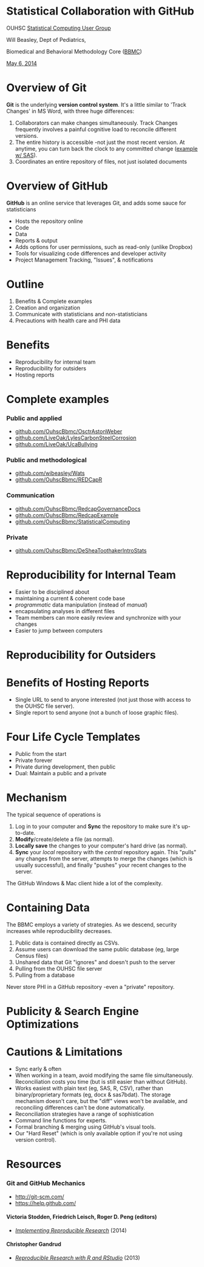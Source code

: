 <style type="text/css">
.small-code pre code {
   font-size: 1.1em;
}
</style>

Statistical Collaboration with GitHub
========================================================
OUHSC [Statistical Computing User Group](https://github.com/OuhscBbmc/StatisticalComputing)

Will Beasley, Dept of Pediatrics, 

Biomedical and Behavioral Methodology Core ([BBMC](http://ouhsc.edu/BBMC/))

[May 6, 2014](https://github.com/OuhscBbmc/StatisticalComputing/tree/master/2014_Presentations/05_May/)

Overview of Git  
========================================================
**Git** is the underlying **version control system**.  It's a little similar to 'Track Changes' in MS Word, with three huge differences:
 1. Collaborators can make changes simultaneously. Track Changes frequently involves a painful cognitive load to  reconcile different versions.
 2. The entire history is accessible -not just the most recent version. At anytime, you can turn back the clock to any committed change ([example w/ SAS](https://github.com/OuhscBbmc/StatisticalComputing/commit/813856f8eb360ce0225665e992c028806f9cdc3e)).
 3. Coordinates an entire repository of files, not just isolated documents

Overview of GitHub  
========================================================
**GitHub** is an online service that leverages Git, and adds some sauce for statisticians
 * Hosts the repository online
  * Code
  * Data
  * Reports & output
 * Adds options for user permissions, such as read-only (unlike Dropbox)
 * Tools for visualizing code differences and developer activity
 * Project Management Tracking, "Issues", & notifications

Outline 
========================================================
 1. Benefits & Complete examples
 2. Creation and organization
 3. Communicate with statisticians and non-statisticians
 4. Precautions with health care and PHI data

Benefits 
========================================================
* Reproducibility for internal team
* Reproducibility for outsiders
* Hosting reports

Complete examples 
========================================================
### Public and applied 
 * [github.com/OuhscBbmc/OsctrAstonWeber](https://github.com/OuhscBbmc/OsctrAstonWeber)
 * [github.com/LiveOak/LylesCarbonSteelCorrosion](https://github.com/LiveOak/LylesCarbonSteelCorrosion)
 * [github.com/LiveOak/UcaBullying](https://github.com/LiveOak/UcaBullying)

### Public and methodological
 * [github.com/wibeasley/Wats](https://github.com/wibeasley/Wats)
 * [github.com/OuhscBbmc/REDCapR](https://github.com/OuhscBbmc/REDCapR)

### Communication
 * [github.com/OuhscBbmc/RedcapGovernanceDocs](https://github.com/OuhscBbmc/RedcapGovernanceDocs)
 * [github.com/OuhscBbmc/RedcapExample](https://github.com/OuhscBbmc/RedcapExample)
 * [github.com/OuhscBbmc/StatisticalComputing](https://github.com/OuhscBbmc/StatisticalComputing)

### Private
 * [github.com/OuhscBbmc/DeSheaToothakerIntroStats](https://github.com/OuhscBbmc/DeSheaToothakerIntroStats)
  
Reproducibility for Internal Team
========================================================
 * Easier to be disciplined about 
  * maintaining a current & coherent code base
  * *programmatic* data manipulation (instead of *manual*)
  * encapsulating analyses in different files
 * Team members can more easily review and synchronize with your changes
 * Easier to jump between computers
  
Reproducibility for Outsiders
========================================================


Benefits of Hosting Reports
========================================================
 * Single URL to send to anyone interested (not just those with access to the OUHSC file server).
 * Single report to send anyone (not a bunch of loose graphic files).
 
Four Life Cycle Templates
========================================================
 * Public from the start
 * Private forever
 * Private during development, then public
 * Dual: Maintain a public and a private
 
Mechanism
========================================================
The typical sequence of operations is
 1. Log in to your computer and **Sync** the repository to make sure it's up-to-date.
 2. **Modify**/create/delete a file (as normal).
 3. **Locally save** the changes to your computer's hard drive (as normal).
 4. **Sync** your *local* repository with the *central* repository again.  This "pulls" any changes from the server, attempts to merge the changes (which is usually successful), and finally "pushes" your recent changes to the server.

The GitHub Windows & Mac client hide a lot of the complexity.  

Containing Data 
========================================================
The BBMC employs a variety of strategies.  As we descend, security increases while reproducibility decreases.
 1. Public data is contained directly as CSVs.
 2. Assume users can download the same public database (eg, large Census files)
 3. Unshared data that Git "ignores" and doesn't push to the server
 4. Pulling from the OUHSC file server
 5. Pulling from a database
 
Never store PHI in a GitHub repository -even a "private" repository.

Publicity & Search Engine Optimizations 
========================================================

Cautions & Limitations 
========================================================
* Sync early & often
* When working in a team, avoid modifying the same file simultaneously.  Reconciliation costs you time (but is still easier than without GitHub).
* Works easiest with plain text (eg, SAS, R, CSV), rather than binary/proprietary formats (eg, docx & sas7bdat).  The storage mechanism doesn't care, but the "diff" views won't be available, and reconciling differences can't be done automatically.
* Reconciliation strategies have a range of sophistication
 * Command line functions for experts.
 * Formal branching & merging using GitHub's visual tools.
 * Our "Hard Reset" (which is only available option if you're not using version control).

Resources
========================================================
### Git and GitHub Mechanics
 * http://git-scm.com/
 * https://help.github.com/
 
#### Victoria Stodden, Friedrich Leisch, Roger D. Peng (editors)
 * [*Implementing Reproducible Research*](http://www.crcpress.com/product/isbn/9781466561595) (2014)
 
#### Christopher Gandrud
 * [*Reproducible Research with R and RStudio*](http://christophergandrud.github.io/RepResR-RStudio/) (2013)
